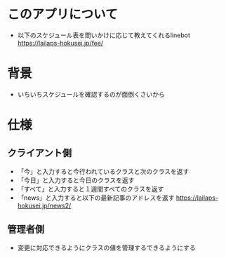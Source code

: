 # このアプリについて
- 以下のスケジュール表を問いかけに応じて教えてくれるlinebot  
https://lailaps-hokusei.jp/fee/

# 背景
- いちいちスケジュールを確認するのが面倒くさいから

# 仕様
## クライアント側
- 「今」と入力すると今行われているクラスと次のクラスを返す
- 「今日」と入力すると今日のクラスを返す
- 「すべて」と入力すると１週間すべてのクラスを返す
- 「news」と入力すると以下の最新記事のアドレスを返す
https://lailaps-hokusei.jp/news2/
## 管理者側
- 変更に対応できるようにクラスの値を管理するできるようにする
